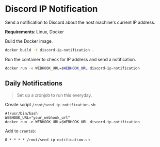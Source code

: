 # Discord IP Notification
Send a notification to Discord about the host machine's current IP address.

**Requirements**: Linux, Docker

Build the Docker image.
```sh
docker build -t discord-ip-notification .
```

Run the container to check for IP address and send a notification.
```sh
docker run -e WEBHOOK_URL=$WEBHOOK_URL discord-ip-notification
```

## Daily Notifications
> Set up a cronjob to run this everyday.

Create script `/root/send_ip_notification.sh`:
```shell
#!/usr/bin/bash
WEBHOOK_URL="your_webhook_url"
docker run -e WEBHOOK_URL=$WEBHOOK_URL discord-ip-notification
```

Add to `crontab`:
```
0 * * * * /root/send-ip-notification.sh
```
